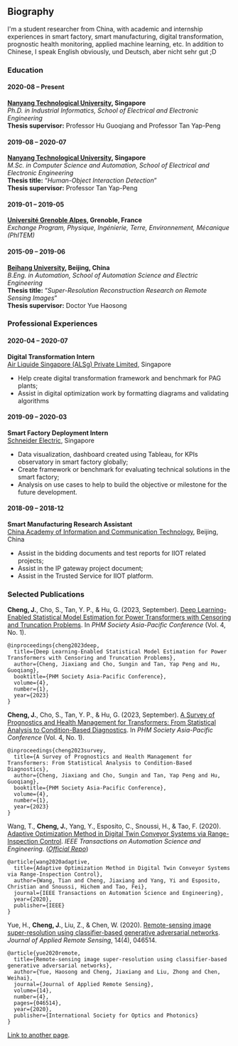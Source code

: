 [//]: # (## Curriculum Vitae of Jiaxiang Cheng)
## Biography

I'm a student researcher from China, with academic and internship experiences in smart factory, smart manufacturing, digital transformation, prognostic health monitoring, applied machine learning, etc. In addition to Chinese, I speak English obviously, und Deutsch, aber nicht sehr gut ;D


### **Education**
#### 2020-08 – Present    
**[Nanyang Technological University](https://www.ntu.edu.sg/), Singapore**    
_Ph.D. in Industrial Informatics, School of Electrical and Electronic Engineering_    
**Thesis supervisor:** Professor Hu Guoqiang and Professor Tan Yap-Peng

#### 2019-08 – 2020-07     
**[Nanyang Technological University](https://www.ntu.edu.sg/), Singapore**     
_M.Sc. in Computer Science and Automation, School of Electrical and Electronic Engineering_   
**Thesis title:** “_Human-Object Interaction Detection_”     
**Thesis supervisor:** Professor Tan Yap-Peng

#### 2019-01 – 2019-05	     
**[Université Grenoble Alpes](https://www.univ-grenoble-alpes.fr/), Grenoble, France**    
_Exchange Program, Physique, Ingénierie, Terre, Environnement, Mécanique (PhITEM)_

#### 2015-09 – 2019-06	    
**[Beihang University](https://ev.buaa.edu.cn/), Beijing, China**    
_B.Eng. in Automation, School of Automation Science and Electric Engineering_    
**Thesis title:** “_Super-Resolution Reconstruction Research on Remote Sensing Images_”     
**Thesis supervisor:** Doctor Yue Haosong    

### **Professional Experiences**
#### 2020-04 – 2020-07      
**Digital Transformation Intern**       
[Air Liquide Singapore (ALSg) Private Limited](https://www.airliquide.com/singapore), Singapore        
- Help create digital transformation framework and benchmark for PAG plants;     
- Assist in digital optimization work by formatting diagrams and validating algorithms

#### 2019-09 – 2020-03      
**Smart Factory Deployment Intern**        
[Schneider Electric](https://www.se.com/sg/en/), Singapore
- Data visualization, dashboard created using Tableau, for KPIs observatory in smart factory globally;        
- Create framework or benchmark for evaluating technical solutions in the smart factory;        
- Analysis on use cases to help to build the objective or milestone for the future development.

#### 2018-09 – 2018-12	     
**Smart Manufacturing Research Assistant**		      
[China Academy of Information and Communication Technology](http://www.caict.ac.cn/english/), Beijing, China     
- Assist in the bidding documents and test reports for IIOT related projects; 
- Assist in the IP gateway project document; 
- Assist in the Trusted Service for IIOT platform.

### **Selected Publications**

**Cheng, J.**, Cho, S., Tan, Y. P., & Hu, G. (2023, September). 
[Deep Learning-Enabled Statistical Model Estimation for Power Transformers with 
Censoring and Truncation Problems](https://www.papers.phmsociety.org/index.php/phmap/article/view/3762). 
In _PHM Society Asia-Pacific Conference_ (Vol. 4, No. 1).
```
@inproceedings{cheng2023deep,
  title={Deep Learning-Enabled Statistical Model Estimation for Power Transformers with Censoring and Truncation Problems},
  author={Cheng, Jiaxiang and Cho, Sungin and Tan, Yap Peng and Hu, Guoqiang},
  booktitle={PHM Society Asia-Pacific Conference},
  volume={4},
  number={1},
  year={2023}
}
```

**Cheng, J.**, Cho, S., Tan, Y. P., & Hu, G. (2023, September). 
[A Survey of Prognostics and Health Management for Transformers: 
From Statistical Analysis to Condition-Based Diagnostics](https://papers.phmsociety.org/index.php/phmap/article/view/3607). 
In _PHM Society Asia-Pacific Conference_ (Vol. 4, No. 1).
```
@inproceedings{cheng2023survey,
  title={A Survey of Prognostics and Health Management for Transformers: From Statistical Analysis to Condition-Based Diagnostics},
  author={Cheng, Jiaxiang and Cho, Sungin and Tan, Yap Peng and Hu, Guoqiang},
  booktitle={PHM Society Asia-Pacific Conference},
  volume={4},
  number={1},
  year={2023}
}
```

Wang, T., **Cheng, J.**, Yang, Y., Esposito, C., Snoussi, H., & Tao, F. (2020). 
[Adaptive Optimization Method in Digital Twin Conveyor Systems via Range-Inspection Control](https://ieeexplore.ieee.org/document/9303438). 
_IEEE Transactions on Automation Science and Engineering_. (_[Official Repo](https://github.com/jiaxiang-cheng/PyTorch-PDQN-for-Digital-Twin-ACS)_)
```
@article{wang2020adaptive,
  title={Adaptive Optimization Method in Digital Twin Conveyor Systems via Range-Inspection Control},
  author={Wang, Tian and Cheng, Jiaxiang and Yang, Yi and Esposito, Christian and Snoussi, Hichem and Tao, Fei},
  journal={IEEE Transactions on Automation Science and Engineering},
  year={2020},
  publisher={IEEE}
}
```

Yue, H., **Cheng, J.**, Liu, Z., & Chen, W. (2020). [Remote-sensing image super-resolution using classifier-based generative adversarial networks](https://www.spiedigitallibrary.org/journals/journal-of-applied-remote-sensing/volume-14/issue-4/046514/Remote-sensing-image-super-resolution-using-classifier-based-generative-adversarial/10.1117/1.JRS.14.046514.short?SSO=1). _Journal of Applied Remote Sensing_, 14(4), 046514.
```
@article{yue2020remote,
  title={Remote-sensing image super-resolution using classifier-based generative adversarial networks},
  author={Yue, Haosong and Cheng, Jiaxiang and Liu, Zhong and Chen, Weihai},
  journal={Journal of Applied Remote Sensing},
  volume={14},
  number={4},
  pages={046514},
  year={2020},
  publisher={International Society for Optics and Photonics}
}
```

[Link to another page](./another-page.html).

